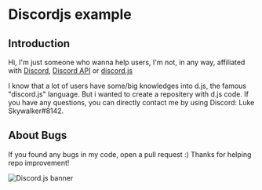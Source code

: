 # Discordjs example

## Introduction

Hi, I'm just someone who wanna help users, I'm not, in any way, affiliated with [Discord](https://discord.com), [Discord API](https://discord.gg/discord-api) or [discord.js](https://discord.js.org)

I know that a lot of users have some/big knowledges into d.js, the famous "discord.js" language. But i wanted to create a repositery with d.js code.
If you have any questions, you can directly contact me by using Discord: Luke Skywalker#8142.

## About Bugs

If you found any bugs in my code, open a pull request :)
Thanks for helping repo improvement!

![Discord.js banner](https://discordjs.guide/assets/img/canvas-square-avatar.6e30120f.png)
